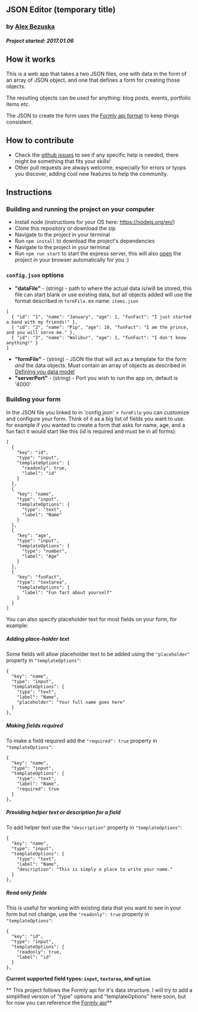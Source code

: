 ## JSON Editor (temporary title)
### by [Alex Bezuska](https://twitter.com/abezuska)

##### Project started: 2017.01.06

## How it works

This is a web app that takes a two JSON files, one with data in the form of an array of JSON object, and one that defines a form for creating those objects.

The resulting objects can be used for anything: blog posts, events, portfolio items etc.

The JSON to create the form uses the [Formly api format](#defining-your-data-model) to keep things consistent.

## How to contribute

* Check the [github issues](https://github.com/AlexBezuska/json-editor/issues) to see if any specific help is needed, there might be something that fits your skills!
* Other pull requests are always welcome, especially for errors or tyops you discover, adding cool new features to help the community.

## Instructions

### Building and running the project on your computer

* Install node (instructions for your OS here: https://nodejs.org/en/)
* Clone this repository or download the zip
* Navigate to the project in your terminal
* Run `npm install` to download the project's dependencies
* Navigate to the project in your terminal
* Run `npm run start` to start the express server, this will also [open](https://www.npmjs.com/package/open) the project in your browser automatically for you :)


### `config.json` options

* **"dataFile"** - (string) - path to where the actual data is/will be stored, this file can start blank or use existing data, but all objects added will use the format described in `formFile`.
ex name: `items.json`

```
[
  { "id": "1", "name": "January", "age": 1, "funFact": "I just started a band with my friends!" },
  { "id": "2", "name": "Pip", "age": 10, "funFact": "I am the prince, and you will serve me." },
  { "id": "3", "name": "Walibur", "age": 1, "funFact": "I don't know anything!" }
]
```

* **"formFile"** - (string) - JSON file that will act as a template for the form *and* the data objects. Must contain an array of objects as described in [Defining you data model](#defining-your-data-model)
* **"serverPort"** - (string) - Port you wish to run the app on, default is '4000'

### Building your form

In the JSON file you linked to in 'config.json' > `formFile` you can customize and configure your form. Think of it as a big list of fields you want to use.
for example if you wanted to create a form that asks for name, age, and a fun fact it would start like this (id is required and must be in all forms):

```
[
  {
    "key": "id",
    "type": "input",
    "templateOptions": {
      "readonly": true,
      "label": "id"
    }
  },
  {
    "key": "name",
    "type": "input",
    "templateOptions": {
      "type": "text",
      "label": "Name"
    }
  },
  {
    "key": "age",
    "type": "input",
    "templateOptions": {
      "type": "number",
      "label": "Age"
    }
  },
  {
    "key": "funFact",
    "type": "textarea",
    "templateOptions": {
      "label": "Fun fact about yourself"
    }
  }
]
```
 You can also specify placeholder text for most fields on your form, for example:


 ##### Adding place-holder text

 Some fields will allow placeholder text to be added using the `"placeholder"` property in `"templateOptions"`:
 ```
 {
   "key": "name",
   "type": "input",
   "templateOptions": {
     "type": "text",
     "label": "Name",
     "placeholder": "Your full name goes here"
   }
 },
 ```

 ##### Making fields required

 To make a field required add the `"required": true` property in `"templateOptions"`:
 ```
 {
   "key": "name",
   "type": "input",
   "templateOptions": {
     "type": "text",
     "label": "Name",
     "required": true
   }
 },
 ```

 ##### Providing helper text or description for a field

 To add helper text use the `"description"` property in `"templateOptions"`:
 ```
 {
   "key": "name",
   "type": "input",
   "templateOptions": {
     "type": "text",
     "label": "Name",
     "description": "This is simply a place to write your name."
   }
 },
 ```

 ##### Read only fields

 This is useful for working with existing data that you want to see in your form but not change, use the `"readonly": true` property in `"templateOptions"`:
 ```
 {
   "key": "id",
   "type": "input",
   "templateOptions": {
     "readonly": true,
     "label": "id"
   }
 },
 ```


**Current supported field types: `input`, `textarea`, and `option`**

** This project follows the Formly api for it's data structure. I will try to add a simplified version of "type" options and "templateOptions" here soon, but for now you can reference the [Formly api](http://docs.angular-formly.com/)**
